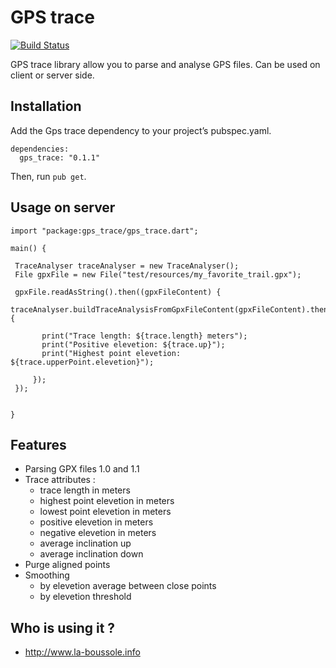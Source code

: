 # GPS trace

[![Build Status](https://drone.io/github.com/GeReinhart/dart-gps-trace/status.png)](https://drone.io/github.com/GeReinhart/dart-gps-trace/latest)

GPS trace library allow you to parse and analyse GPS files.
Can be used on client or server side.

## Installation

Add the Gps trace dependency to your project’s pubspec.yaml.

    dependencies:
      gps_trace: "0.1.1"

Then, run `pub get`.

## Usage on server
    
    import "package:gps_trace/gps_trace.dart";
    
    main() {

     TraceAnalyser traceAnalyser = new TraceAnalyser();
     File gpxFile = new File("test/resources/my_favorite_trail.gpx"); 

     gpxFile.readAsString().then((gpxFileContent) {
         traceAnalyser.buildTraceAnalysisFromGpxFileContent(gpxFileContent).then((trace){
     
           print("Trace length: ${trace.length} meters");
           print("Positive elevetion: ${trace.up}");
           print("Highest point elevetion: ${trace.upperPoint.elevetion}");
               
         });
     });


    }


## Features

* Parsing GPX files 1.0 and 1.1
* Trace attributes :
  * trace length in meters
  * highest point elevetion in meters
  * lowest point elevetion in meters
  * positive elevetion in meters 
  * negative elevetion in meters 
  * average inclination up
  * average inclination down
* Purge aligned points
* Smoothing 
  * by elevetion average between close points
  * by elevetion threshold
 
## Who is using it ?
* http://www.la-boussole.info 
